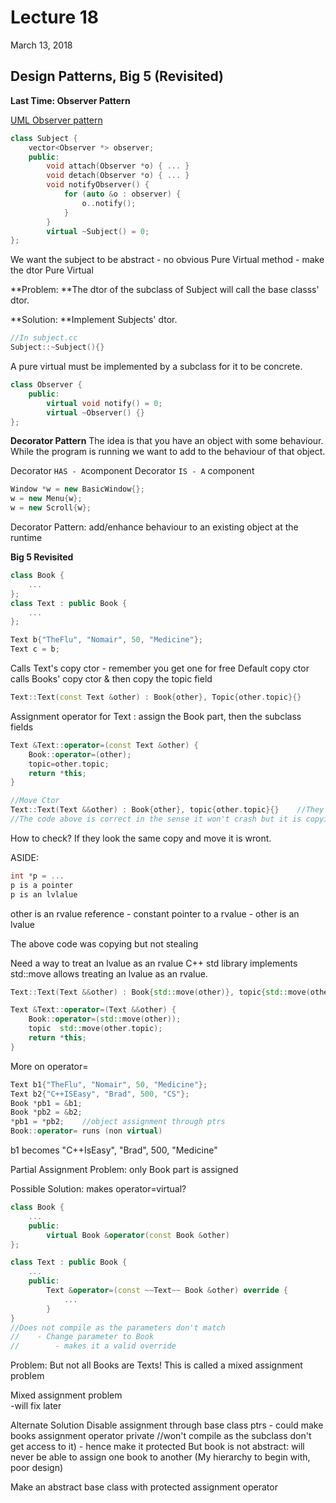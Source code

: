 # Lecture 18
March 13, 2018
## Design Patterns, Big 5 (Revisited)
**Last Time: Observer Pattern**

[UML Observer pattern]()

```cpp
class Subject {
    vector<Observer *> observer;
    public:
        void attach(Observer *o) { ... }
        void detach(Observer *o) { ... }
        void notifyObserver() {
            for (auto &o : observer) {
                o..notify();
            }
        }
        virtual ~Subject() = 0;
};
```

We want the subject to be abstract 
    - no obvious Pure Virtual method
    - make the dtor Pure Virtual

**Problem: **The dtor of the subclass of Subject will call the base classs' dtor.

**Solution: **Implement Subjects' dtor.

```cpp
//In subject.cc
Subject::~Subject(){}
```

A pure virtual must be implemented by a subclass for it to be concrete.

```cpp
class Observer {
    public:
        virtual void notify() = 0;
        virtual ~Observer() {}
};
```

**Decorator Pattern**
The idea is that you have an object with some behaviour. While the program is running we want to add to the behaviour of that object.

Decorator `HAS - A`component
Decorator `IS - A` component

```cpp
Window *w = new BasicWindow{};
w = new Menu{w};
w = new Scroll{w};
```

Decorator Pattern: add/enhance behaviour to an existing object at the runtime

**Big 5 Revisited**
```cpp
class Book {
    ...
};
class Text : public Book {
    ...
};

Text b{"TheFlu", "Nomair", 50, "Medicine"};
Text c = b;
```

Calls Text's copy ctor
    - remember you get one for free
Default copy ctor calls Books' copy ctor & then copy the topic field

```cpp
Text::Text(const Text &other) : Book{other}, Topic{other.topic}{}
```

Assignment operator for Text : assign the Book part, then the subclass fields

```cpp
Text &Text::operator=(const Text &other) {
    Book::operator=(other);
    topic=other.topic;
    return *this;
}

//Move Ctor
Text::Text(Text &&other) : Book{other}, topic{other.topic}{}    //They are incorrect
//The code above is correct in the sense it won't crash but it is copying not stealing
```
How to check? If they look the same copy and move it is wront.

ASIDE:
```cpp
int *p = ...
p is a pointer
p is an lvlalue
```

other is an rvalue reference
    - constant pointer to a rvalue
    - other is an lvalue

The above code was copying but not stealing

Need a way to treat an lvalue as an rvalue C++ std library implements std::move allows treating an lvalue as an rvalue.

```cpp
Text::Text(Text &&other) : Book{std::move(other)}, topic{std::move(other.topic)} {};

Text &Text::operator=(Text &&other) {
    Book::operator=(std::move(other));
    topic  std::move(other.topic);
    return *this;
}
```

More on operator=
```cpp
Text b1{"TheFlu", "Nomair", 50, "Medicine"};
Text b2{"C++ISEasy", "Brad", 500, "CS"};
Book *pb1 = &b1;
Book *pb2 = &b2;
*pb1 = *pb2;    //object assignment through ptrs
Book::operator= runs (non virtual)
```

b1 becomes "C++IsEasy", "Brad", 500, "Medicine"

Partial Assignment Problem: only Book part is assigned

Possible Solution: makes operator=virtual?

```cpp
class Book {
    ...
    public:
        virtual Book &operator(const Book &other)
};

class Text : public Book {
    ...
    public:
        Text &operator=(const ~~Text~~ Book &other) override {
            ...
        }
}   
//Does not compile as the parameters don't match
//    - Change parameter to Book
//        - makes it a valid override
```

Problem: But not all Books are Texts! This is called a mixed assignment problem

Mixed assignment problem   
    -will fix later
    
Alternate Solution
    Disable assignment through base class ptrs
        - could make books assignment operator private    //won't  compile as the subclass don't get access to it)
            - hence make it protected
But book is not abstract: will never be able to assign one book to another
(My hierarchy to begin with, poor design)

Make an abstract base class with protected assignment operator



